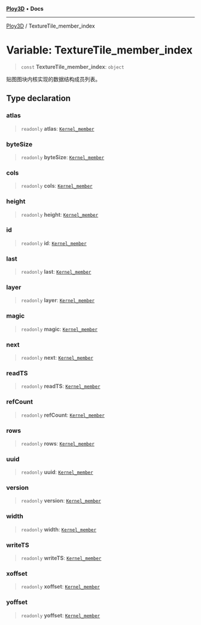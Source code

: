 [**Ploy3D**](../README.md) • **Docs**

***

[Ploy3D](../README.md) / TextureTile\_member\_index

# Variable: TextureTile\_member\_index

> `const` **TextureTile\_member\_index**: `object`

贴图图块内核实现的数据结构成员列表。

## Type declaration

### atlas

> `readonly` **atlas**: [`Kernel_member`](../type-aliases/Kernel_member.md)

### byteSize

> `readonly` **byteSize**: [`Kernel_member`](../type-aliases/Kernel_member.md)

### cols

> `readonly` **cols**: [`Kernel_member`](../type-aliases/Kernel_member.md)

### height

> `readonly` **height**: [`Kernel_member`](../type-aliases/Kernel_member.md)

### id

> `readonly` **id**: [`Kernel_member`](../type-aliases/Kernel_member.md)

### last

> `readonly` **last**: [`Kernel_member`](../type-aliases/Kernel_member.md)

### layer

> `readonly` **layer**: [`Kernel_member`](../type-aliases/Kernel_member.md)

### magic

> `readonly` **magic**: [`Kernel_member`](../type-aliases/Kernel_member.md)

### next

> `readonly` **next**: [`Kernel_member`](../type-aliases/Kernel_member.md)

### readTS

> `readonly` **readTS**: [`Kernel_member`](../type-aliases/Kernel_member.md)

### refCount

> `readonly` **refCount**: [`Kernel_member`](../type-aliases/Kernel_member.md)

### rows

> `readonly` **rows**: [`Kernel_member`](../type-aliases/Kernel_member.md)

### uuid

> `readonly` **uuid**: [`Kernel_member`](../type-aliases/Kernel_member.md)

### version

> `readonly` **version**: [`Kernel_member`](../type-aliases/Kernel_member.md)

### width

> `readonly` **width**: [`Kernel_member`](../type-aliases/Kernel_member.md)

### writeTS

> `readonly` **writeTS**: [`Kernel_member`](../type-aliases/Kernel_member.md)

### xoffset

> `readonly` **xoffset**: [`Kernel_member`](../type-aliases/Kernel_member.md)

### yoffset

> `readonly` **yoffset**: [`Kernel_member`](../type-aliases/Kernel_member.md)
